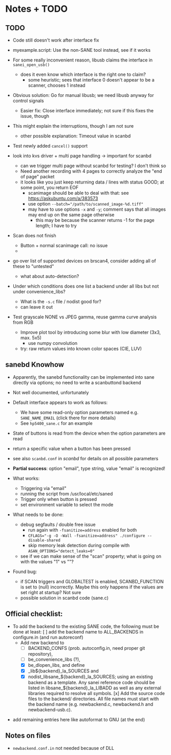 # Notes + TODO

## TODO
- Code still doesn't work after interface fix
- myexample.script: Use the non-SANE tool instead, see if it works

- For some really inconvenient reason, libusb claims the interface in `sanei_open_usb()`
  - does it even know which interface is the right one to claim?
    - some heuristic; sees that interface 0 doesn't appear to be a scanner, chooses 1 instead
- Obvious solution: Go for manual libusb; we need libusb anyway for control signals
  - Easier fix: Close interface immediately; not sure if this fixes the issue, though
- This might explain the interruptions, though I am not sure
  - other possible explanation: Timeout value in scanbd


- Test newly added `cancel()` support
- look into kvs driver + multi page handling -> important for scanbd
  - can we trigger multi page without scanbd for testing? I don't think so
  - Need another recording with 4 pages to correctly analyze the "end of page" packet
  - it looks like you just keep returning data / lines with status GOOD; at some point, you return EOF
    - scanimage should be able to deal with that: see https://askubuntu.com/a/383573
    - use option ` --batch="/path/to/scanned_image-%d.tiff" `
    - may have to use options `-x` and `-y`; comment says that all images may end up on the same page otherwise
      - this may be because the scanner returns -1 for the page length; I have to try
- Scan does not finish
  - Button + normal scanimage call: no issue
  - 
- go over list of supported devices on brscan4, consider adding all of these to "untested"
    - what about auto-detection?
- Under which conditions does one list a backend under all libs but not under convenience_libs?
  - What is the `-s.c` file / nodist good for?
  - can leave it out
- Test grayscale NONE vs JPEG gamma, reuse gamma curve analysis from RGB
  - Improve plot tool by introducing some blur with low diameter (3x3, max. 5x5)
    - use numpy convolution
  - try: raw return values into known color spaces (CIE, LUV)


## sanebd Knowhow
- Apparently, the sanebd functionality can be implemented into sane directly via options; no need to write a scanbuttond backend
- Not well documented, unfortunately
- Default interface appears to work as follows:
  - We have some read-only option parameters named e.g. `SANE_NAME_EMAIL` (click there for more details)
  - See `hp5400_sane.c` for an example
- State of buttons is read from the device when the option parameters are read
- return a specific value when a button has been pressed
- see also `scanbd.conf` in _scanbd_ for details on all possible parameters
- **Partial success**: option "email", type string, value "email" is recognized!

- What works:
  - Triggering via "email"
  - running the script from /usr/local/etc/saned
  - Trigger only when button is pressed
  - set environment variable to select the mode
- What needs to be done:
  - debug segfaults / double free issue
    - run again with `-fsanitize=address` enabled for both
    - `CFLAGS="-g -O -Wall -fsanitize=address" ./configure --disable-shared`
    - skip memory leak detection during compile with `ASAN_OPTIONS="detect_leaks=0"`
  - see if we can make sense of the "scan" property; what is going on with the values "1" vs ""?

- Found bug:
  - if SCAN triggers and GLOBALTEST is enabled, SCANBD_FUNCTION is set to (null) incorrectly. Maybe this only happens if the values are set right at startup? Not sure
  - possible solution in scanbd code (sane.c)

## Official checklist:
* To add the backend to the existing SANE code, the following must be done at
  least:
    [ ] add the backend name to ALL_BACKENDS in configure.in (and run autoreconf)
    - Add new backend to 
        - [ ] BACKEND_CONFS (prob. autoconfig.in, need proper git repository),
        - [ ] be_convenience_libs (?),
        - [x] be_dlopen_libs,
      and define 
        - [x] _lib${backend}_la_SOURCES and 
        - [x] nodist_libsane_${backend}_la_SOURCES;
      using an existing backend as
      a template.  Any sanei reference code should be listed in
      libsane_${backend}_la_LIBADD as well as any external libraries
      required to resolve all symbols.
    [x] Add the source code files to the backend/ directories. All file names 
      must start with the backend name (e.g. newbackend.c, newbackend.h and
      newbackend-usb.c). 
- add remaining entries here like autoformat to GNU (at the end)


## Notes on files
- `newbackend.conf.in` not needed because of DLL

